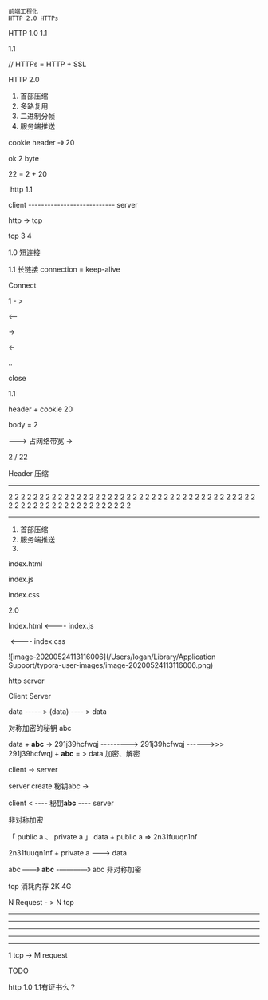 

``````
前端工程化
HTTP 2.0 HTTPs
``````





HTTP 1.0 1.1

1.1



// HTTPs = HTTP + SSL



HTTP 2.0

1. 首部压缩
2. 多路复用
3. 二进制分帧
4. 服务端推送



cookie  header  -》  20 

ok 2 byte

22  = 2 + 20 







​             http  1.1

client --------------------------- server 





























http -> tcp 

tcp 3 4   

1.0 短连接

1.1 长链接 connection = keep-alive



Connect 

1 - > 

  <-- 

  -> 

  <-

.. 

close



1.1 

header + cookie  20 

body = 2 

---> 占网络带宽 ->                       

2  / 22  





Header 压缩

---

2 2 2 2 2 2 2 2 2 2 2 2 2 2 2 2 2 2 2 2 2 2 2 2 2 2 2 2 2 2 2 2 2 2 2 2 2 2 2 2 2 2 2 2 2 2 2 2 2 2 2 2 2 2 2 2 2 2 2 2 

-----



1. 首部压缩
2. 服务端推送
3. 





index.html 

index.js

index.css





2.0 

Index.html 
                <----         index.js 

​                <----         index.css 





![image-20200524113116006](/Users/logan/Library/Application Support/typora-user-images/image-20200524113116006.png)













http                                         server 

Client                                       Server 



data    ----- >      (data)  ---- >      data    





对称加密的秘钥 abc



data + **abc** -> 291j39hcfwqj        --------->     291j39hcfwqj ------>>>     291j39hcfwqj  + **abc** = > data    加密、解密









client ->   server 

server create           秘钥abc  -> 

  client             < ----    秘钥**abc**   ----  server 

非对称加密    

「 public  a 、  private a 」                             data +  public a  => 2n31fuuqn1nf 

2n31fuuqn1nf    + private a  --->  data 



abc             ——》 **abc**       -————》   abc                  非对称加密 







tcp 消耗内存  2K    4G        

N Request - > N tcp 

-------------------------

-------------------------

-------------------------

-------------------------

-------------------------

1 tcp  ->  M  request 







TODO

http 1.0 1.1有证书么？





